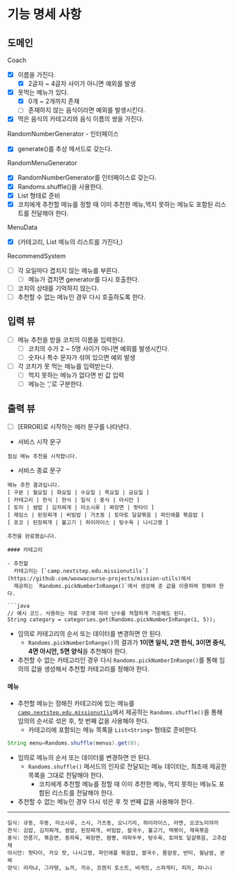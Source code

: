 # 기능 명세 사항

## 도메인

Coach

- [x] 이름을 가진다.
    - [x] 2글자 ~ 4글자 사이가 아니면 예외를 발생
- [x] 못먹는 메뉴가 있다.
    - [x] 0개 ~ 2개까지 존재
    - [ ] 존재하지 않는 음식이라면 예외를 발생시킨다.
- [x] 먹은 음식의 카테고리와 음식 이름의 쌍을 가진다.

RandomNumberGenerator - 인터페이스

- [x] generate()를 추상 메서드로 갖는다.

RandomMenuGenerator

- [x] RandomNumberGenerator를 인터페이스로 갖는다.
- [x] Randoms.shuffle()을 사용한다.
- [x] List<String> 형태로 준비
- [x] 코치에게 추천할 메뉴를 정할 때 이미 추천한 메뉴,먹지 못하는 메뉴도 포함된 리스트를 전달해야 한다.

MenuData

- [x] (카테고리, List<String> 메뉴의 리스트를 가진다,)

RecommendSystem

- [ ] 각 요일마다 겹치지 않는 메뉴를 부른다.
    - [ ] 메뉴가 겹치면 generator를 다시 호출한다.
- [ ] 코치의 상태를 기억하지 않는다.
- [ ] 추천할 수 없는 메뉴인 경우 다시 호출하도록 한다.

## 입력 뷰

- [ ] 메뉴 추천을 받을 코치의 이름을 입력한다.
    - [ ] 코치의 수가 2 ~ 5명 사이가 아니면 예외를 발생시킨다.
    - [ ] 숫자나 특수 문자가 섞여 있으면 예외 발생
- [ ] 각 코치가 못 먹는 메뉴를 입력받는다.
    - [ ] 먹지 못하는 메뉴가 없다면 빈 값 입력
    - [ ] 메뉴는 ','로 구분한다.

## 출력 뷰

- [ ] [ERROR]로 시작하는 에러 문구를 나타낸다.

- 서비스 시작 문구

```
점심 메뉴 추천을 시작합니다.
```

- 서비스 종료 문구

```
메뉴 추천 결과입니다.
[ 구분 | 월요일 | 화요일 | 수요일 | 목요일 | 금요일 ]
[ 카테고리 | 한식 | 한식 | 일식 | 중식 | 아시안 ]
[ 토미 | 쌈밥 | 김치찌개 | 미소시루 | 짜장면 | 팟타이 ]
[ 제임스 | 된장찌개 | 비빔밥 | 가츠동 | 토마토 달걀볶음 | 파인애플 볶음밥 ]
[ 포코 | 된장찌개 | 불고기 | 하이라이스 | 탕수육 | 나시고렝 ]

추천을 완료했습니다.

#### 카테고리

- 추천할
  카테고리는 [`camp.nextstep.edu.missionutils`](https://github.com/woowacourse-projects/mission-utils)에서
  제공하는 `Randoms.pickNumberInRange()`에서 생성해 준 값을 이용하여 정해야 한다.

```java
// 예시 코드. 사용하는 자료 구조에 따라 난수를 적절하게 가공해도 된다.
String category = categories.get(Randoms.pickNumberInRange(1, 5));
```

- 임의로 카테고리의 순서 또는 데이터를 변경하면 안 된다.
    - `Randoms.pickNumberInRange()`의 결과가 **1이면 일식, 2면 한식, 3이면 중식, 4면 아시안, 5면 양식**을 추천해야 한다.
- 추천할 수 없는 카테고리인 경우 다시 `Randoms.pickNumberInRange()`를 통해 임의의 값을 생성해서 추천할 카테고리를 정해야 한다.

#### 메뉴

- 추천할 메뉴는 정해진 카테고리에 있는
  메뉴를 [`camp.nextstep.edu.missionutils`](https://github.com/woowacourse-projects/mission-utils)에서
  제공하는 `Randoms.shuffle()`을 통해 임의의 순서로 섞은 후, 첫 번째 값을 사용해야 한다.
    - 카테고리에 포함되는 메뉴 목록을 `List<String>` 형태로 준비한다.

```java
String menu=Randoms.shuffle(menus).get(0);
```

- 임의로 메뉴의 순서 또는 데이터를 변경하면 안 된다.
    - `Randoms.shuffle()` 메서드의 인자로 전달되는 메뉴 데이터는, 최초에 제공한 목록을 그대로 전달해야 한다.
        - 코치에게 추천할 메뉴를 정할 때 이미 추천한 메뉴, 먹지 못하는 메뉴도 포함된 리스트를 전달해야 한다.
- 추천할 수 없는 메뉴인 경우 다시 섞은 후 첫 번째 값을 사용해야 한다.

---

```
일식: 규동, 우동, 미소시루, 스시, 가츠동, 오니기리, 하이라이스, 라멘, 오코노미야끼
한식: 김밥, 김치찌개, 쌈밥, 된장찌개, 비빔밥, 칼국수, 불고기, 떡볶이, 제육볶음
중식: 깐풍기, 볶음면, 동파육, 짜장면, 짬뽕, 마파두부, 탕수육, 토마토 달걀볶음, 고추잡채
아시안: 팟타이, 카오 팟, 나시고렝, 파인애플 볶음밥, 쌀국수, 똠얌꿍, 반미, 월남쌈, 분짜
양식: 라자냐, 그라탱, 뇨끼, 끼슈, 프렌치 토스트, 바게트, 스파게티, 피자, 파니니
```